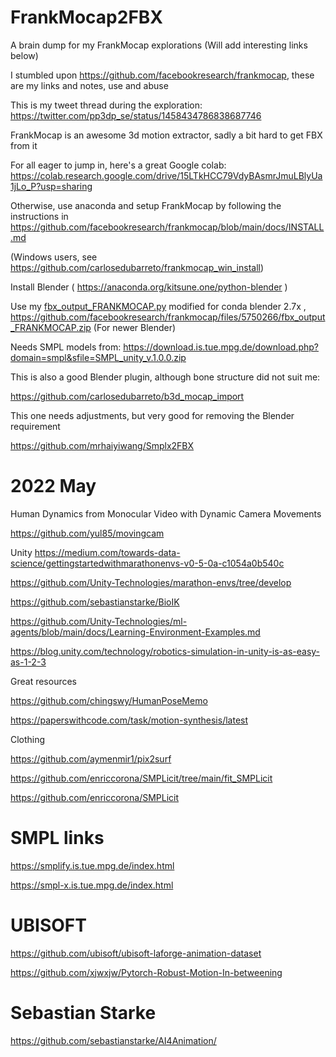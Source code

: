 # FrankMocap2FBX
A brain dump for my FrankMocap explorations 
(Will add interesting links below)

I stumbled upon https://github.com/facebookresearch/frankmocap, these are my links and notes, use and abuse

This is my tweet thread during the exploration: https://twitter.com/pp3dp_se/status/1458434786838687746

FrankMocap is an awesome 3d motion extractor, sadly a bit hard to get FBX from it

For all eager to jump in, here's a great Google colab:  https://colab.research.google.com/drive/15LTkHCC79VdyBAsmrJmuLBlyUa1jLo_P?usp=sharing

Otherwise, use anaconda and setup FrankMocap by following the instructions in https://github.com/facebookresearch/frankmocap/blob/main/docs/INSTALL.md

(Windows users, see https://github.com/carlosedubarreto/frankmocap_win_install)

Install Blender ( https://anaconda.org/kitsune.one/python-blender )

Use my [fbx_output_FRANKMOCAP.py](fbx_output_FRANKMOCAP.py) modified for conda blender 2.7x , https://github.com/facebookresearch/frankmocap/files/5750266/fbx_output_FRANKMOCAP.zip (For newer Blender)

Needs SMPL models from: https://download.is.tue.mpg.de/download.php?domain=smpl&sfile=SMPL_unity_v.1.0.0.zip

This is also a good Blender plugin, although bone structure did not suit me:

https://github.com/carlosedubarreto/b3d_mocap_import


This one needs adjustments, but very good for removing the Blender requirement

https://github.com/mrhaiyiwang/Smplx2FBX

# 2022 May

Human Dynamics from Monocular Video with Dynamic Camera Movements

https://github.com/yul85/movingcam

Unity
https://medium.com/towards-data-science/gettingstartedwithmarathonenvs-v0-5-0a-c1054a0b540c

https://github.com/Unity-Technologies/marathon-envs/tree/develop

https://github.com/sebastianstarke/BioIK

https://github.com/Unity-Technologies/ml-agents/blob/main/docs/Learning-Environment-Examples.md

https://blog.unity.com/technology/robotics-simulation-in-unity-is-as-easy-as-1-2-3

Great resources 

https://github.com/chingswy/HumanPoseMemo

https://paperswithcode.com/task/motion-synthesis/latest

Clothing

https://github.com/aymenmir1/pix2surf

https://github.com/enriccorona/SMPLicit/tree/main/fit_SMPLicit

https://github.com/enriccorona/SMPLicit

# SMPL links
https://smplify.is.tue.mpg.de/index.html

https://smpl-x.is.tue.mpg.de/index.html

# UBISOFT
https://github.com/ubisoft/ubisoft-laforge-animation-dataset

https://github.com/xjwxjw/Pytorch-Robust-Motion-In-betweening

# Sebastian Starke
https://github.com/sebastianstarke/AI4Animation/
